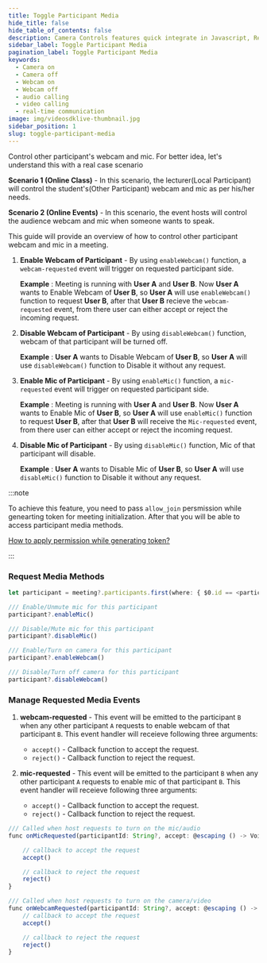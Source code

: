 ```yaml
---
title: Toggle Participant Media
hide_title: false
hide_table_of_contents: false
description: Camera Controls features quick integrate in Javascript, React JS, Android, IOS, React Native, Flutter with Video SDK to add live video & audio conferencing to your applications.
sidebar_label: Toggle Participant Media
pagination_label: Toggle Participant Media
keywords:
  - Camera on
  - Camera off
  - Webcam on
  - Webcam off
  - audio calling
  - video calling
  - real-time communication
image: img/videosdklive-thumbnail.jpg
sidebar_position: 1
slug: toggle-participant-media
---
```


Control other participant's webcam and mic.
For better idea, let's understand this with a real case scenario

**Scenario 1 (Online Class)** - In this scenario, the lecturer(Local Participant) will control the student's(Other Participant) webcam and mic as per his/her needs.

**Scenario 2 (Online Events)** - In this scenario, the event hosts will control the audience webcam and mic when someone wants to speak.

This guide will provide an overview of how to control other participant webcam and mic in a meeting.

1. **Enable Webcam of Participant** - By using `enableWebcam()` function, a `webcam-requested` event will trigger on requested participant side.

   **Example** : Meeting is running with **User A** and **User B**. Now **User A** wants to Enable Webcam of **User B**, so **User A** will use `enableWebcam()` function to request **User B**, after that **User B** recieve the `webcam-requested` event, from there user can either accept or reject the incoming request.

2. **Disable Webcam of Participant** - By using `disableWebcam()` function, webcam of that participant will be turned off.

   **Example** : **User A** wants to Disable Webcam of **User B**, so **User A** will use `disableWebcam()` function to Disable it without any request.

3. **Enable Mic of Participant** - By using `enableMic()` function, a `mic-requested` event will trigger on requested participant side.

   **Example** : Meeting is running with **User A** and **User B**. Now **User A** wants to Enable Mic of **User B**, so **User A** will use `enableMic()` function to request **User B**, after that **User B** will receive the `Mic-requested` event, from there user can either accept or reject the incoming request.

4. **Disable Mic of Participant** - By using `disableMic()` function, Mic of that participant will disable.

   **Example** : **User A** wants to Disable Mic of **User B**, so **User A** will use `disableMic()` function to Disable it without any request.

:::note

To achieve this feature, you need to pass `allow_join` persmission while genearting token for meeting initialization. After that you will be able to access participant media methods.

[How to apply permission while generating token?](/ios/guide/video-and-audio-calling-api-sdk/server-setup#generate-accees-token-and-integrate-other-apis)

:::

### Request Media Methods

```js
let participant = meeting?.participants.first(where: { $0.id == <participantId> })

/// Enable/Unmute mic for this participant
participant?.enableMic()

/// Disable/Mute mic for this participant
participant?.disableMic()

/// Enable/Turn on camera for this participant
participant?.enableWebcam()

/// Disable/Turn off camera for this participant
participant?.disableWebcam()
```

### Manage Requested Media Events

1. **webcam-requested** - This event will be emitted to the participant `B` when any other participant `A` requests to enable webcam of that participant `B`. This event handler will receieve following three arguments:

   - `accept()` - Callback function to accept the request.
   - `reject()` - Callback function to reject the request.

<div style={{height: "10px"}}></div>

2. **mic-requested** - This event will be emitted to the participant `B` when any other participant `A` requests to enable mic of that participant `B`. This event handler will receieve following three arguments:

   - `accept()` - Callback function to accept the request.
   - `reject()` - Callback function to reject the request.

```js
/// Called when host requests to turn on the mic/audio
func onMicRequested(participantId: String?, accept: @escaping () -> Void, reject: @escaping () -> Void) {

    // callback to accept the request
    accept()

    // callback to reject the request
    reject()
}

/// Called when host requests to turn on the camera/video
func onWebcamRequested(participantId: String?, accept: @escaping () -> Void, reject: @escaping () -> Void) {
    // callback to accept the request
    accept()

    // callback to reject the request
    reject()
}

```
